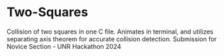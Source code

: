 # Two-Squares
Collision of two squares in one C file. Animates in terminal, and utilizes separating axis theorem for accurate collision detection.
Submission for Novice Section - UNR Hackathon 2024
